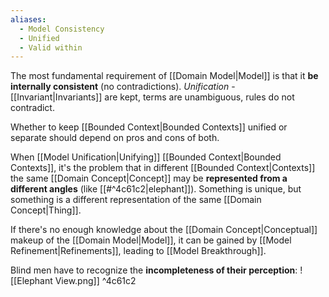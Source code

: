 ```yaml
---
aliases:
  - Model Consistency
  - Unified
  - Valid within
---
```

The most fundamental requirement of [[Domain Model|Model]] is that it **be internally consistent** (no contradictions). *Unification* - [[Invariant|Invariants]] are kept, terms are unambiguous, rules do not contradict.

Whether to keep [[Bounded Context|Bounded Contexts]] unified or separate should depend on pros and cons of both.

When [[Model Unification|Unifying]] [[Bounded Context|Bounded Contexts]], it's the problem that in different [[Bounded Context|Contexts]] the same [[Domain Concept|Concept]] may be **represented from a different angles** (like [[#^4c61c2|elephant]]). Something is unique, but something is a different representation of the same [[Domain Concept|Thing]].

If there's no enough knowledge about the [[Domain Concept|Conceptual]] makeup of the [[Domain Model|Model]], it can be gained by [[Model Refinement|Refinements]], leading to [[Model Breakthrough]].

Blind men have to recognize the **incompleteness of their perception**:
![[Elephant View.png]] ^4c61c2